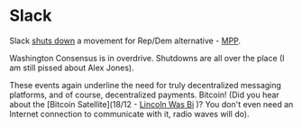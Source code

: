 # Slack

Slack [shuts
down](https://mobile.twitter.com/nick_brana/status/1076130399116505088)
a movement for Rep/Dem alternative - [MPP](https://mobile.twitter.com/nick_brana/status/1076130399116505088).

Washington Consensus is in overdrive. Shutdowns are all over the
place (I am still pissed about Alex Jones).

These events again underline the need for truly decentralized
messaging platforms, and of course, decentralized payments. Bitcoin!
(Did you hear about the [Bitcoin Satellite](18/12 - [Lincoln Was
Bi](/2018/12/linc-bi.md) )? You don't even need an Internet connection
to communicate with it, radio waves will do).


